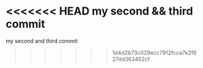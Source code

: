 <<<<<<< HEAD
my second && third commit
=======
my second and third commit
>>>>>>> 1d4d2b73c029ecc7912fcca7e2f627dd363452cf
